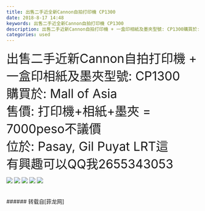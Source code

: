 ```yaml
---
title: 出售二手近全新Cannon自拍打印機 CP1300
date: 2018-8-17 14:48
keywords: 出售二手近全新Cannon自拍打印機 CP1300
description: 出售二手近新Cannon自拍打印機 + 一盒印相紙及墨夾型號: CP1300購買於: Mall of Asia售價: 打印機+相紙+墨夾 = 7000peso不議價位於: Pasay, Gil Puyat LRT這有興趣可以QQ我2655343053
categories: used
---
```

<td class="t_f" id="postmessage_1652430">

<font size="6">出售二手近新Cannon自拍打印機 + 一盒印相紙及墨夾</font><font size="6">型號: CP1300</font><br/>
<font size="6">購買於: Mall of Asia</font><br/>
<font size="6">售價: 打印機+相紙+墨夾 = 7000peso不議價</font><br/>
<font size="6">位於: Pasay, Gil Puyat LRT這</font><br/>
<font size="6">有興趣可以QQ我2655343053</font><br/>

<img aid="917713" data-cf-modified-0a451fd50a8fa8f030db9315-="" file="data/attachment/forum/201808/17/144608va1u2lo32afsus2b.jpg.thumb.jpg" id="aimg_917713" inpost="1" onclick="" onmouseover="" src="http://www.flw.ph/data/attachment/forum/201808/17/144608va1u2lo32afsus2b.jpg" style="cursor:pointer" zoomfile="data/attachment/forum/201808/17/144608va1u2lo32afsus2b.jpg"/>



<img aid="917712" data-cf-modified-0a451fd50a8fa8f030db9315-="" file="data/attachment/forum/201808/17/144608sjjiq1kfi7uujbjn.jpg.thumb.jpg" id="aimg_917712" inpost="1" onclick="" onmouseover="" src="http://www.flw.ph/data/attachment/forum/201808/17/144608sjjiq1kfi7uujbjn.jpg" style="cursor:pointer" zoomfile="data/attachment/forum/201808/17/144608sjjiq1kfi7uujbjn.jpg"/>



<img aid="917711" data-cf-modified-0a451fd50a8fa8f030db9315-="" file="data/attachment/forum/201808/17/144607u2ssz4b1x14b32si.jpg.thumb.jpg" id="aimg_917711" inpost="1" onclick="" onmouseover="" src="http://www.flw.ph/data/attachment/forum/201808/17/144607u2ssz4b1x14b32si.jpg" style="cursor:pointer" zoomfile="data/attachment/forum/201808/17/144607u2ssz4b1x14b32si.jpg"/>



<img aid="917714" data-cf-modified-0a451fd50a8fa8f030db9315-="" file="data/attachment/forum/201808/17/144609onex9hxrcuqc3ubu.jpg.thumb.jpg" id="aimg_917714" inpost="1" onclick="" onmouseover="" src="http://www.flw.ph/data/attachment/forum/201808/17/144609onex9hxrcuqc3ubu.jpg" style="cursor:pointer" zoomfile="data/attachment/forum/201808/17/144609onex9hxrcuqc3ubu.jpg"/>



<img aid="917710" data-cf-modified-0a451fd50a8fa8f030db9315-="" file="data/attachment/forum/201808/17/144606vwn4t3vpeswf6l6o.jpg.thumb.jpg" id="aimg_917710" inpost="1" onclick="" onmouseover="" src="http://www.flw.ph/data/attachment/forum/201808/17/144606vwn4t3vpeswf6l6o.jpg" style="cursor:pointer" zoomfile="data/attachment/forum/201808/17/144606vwn4t3vpeswf6l6o.jpg"/>


<br/>
<br/>
<br/>
</td>
###### 转载自[菲龙网]